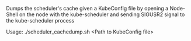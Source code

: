 Dumps the scheduler's cache given a KubeConfig file by opening a Node-Shell on the node with the kube-scheduler and sending SIGUSR2 signal to the kube-scheduler process

Usage:
./scheduler_cachedump.sh &lt;Path to KubeConfig file&gt;
